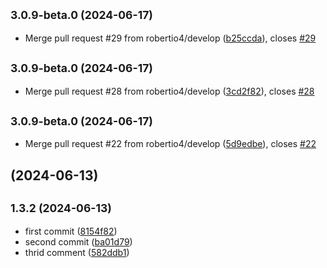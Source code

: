 ## <small>3.0.9-beta.0 (2024-06-17)</small>

* Merge pull request #29 from robertio4/develop ([b25ccda](https://github.com/robertio4/bloobirds/commit/b25ccda)), closes [#29](https://github.com/robertio4/bloobirds/issues/29)



## <small>3.0.9-beta.0 (2024-06-17)</small>

* Merge pull request #28 from robertio4/develop ([3cd2f82](https://github.com/robertio4/bloobirds/commit/3cd2f82)), closes [#28](https://github.com/robertio4/bloobirds/issues/28)



## <small>3.0.9-beta.0 (2024-06-17)</small>

* Merge pull request #22 from robertio4/develop ([5d9edbe](https://github.com/robertio4/bloobirds/commit/5d9edbe)), closes [#22](https://github.com/robertio4/bloobirds/issues/22)



##  (2024-06-13)




## <small>1.3.2 (2024-06-13)</small>

* first commit ([8154f82](https://github.com/robertio4/bloobirds/commit/8154f82))
* second commit ([ba01d79](https://github.com/robertio4/bloobirds/commit/ba01d79))
* thrid comment ([582ddb1](https://github.com/robertio4/bloobirds/commit/582ddb1))



